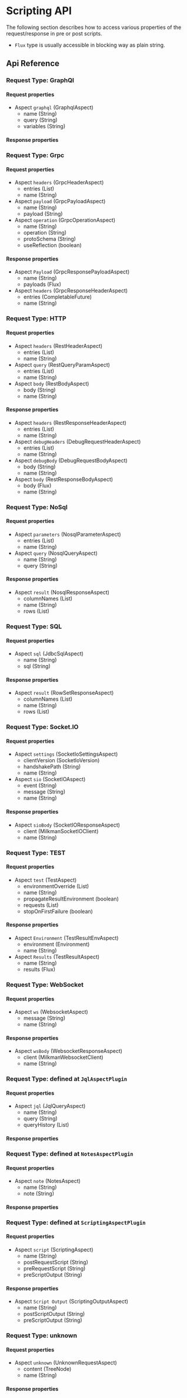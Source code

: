 # Scripting API

The following section describes how to access various properties of the request/response in 
pre or post scripts.

* `Flux` type is usually accessible in blocking way as plain string.

## Api Reference

### Request Type: GraphQl

#### Request properties

* Aspect `graphql` (GraphqlAspect)
  * name (String)
  * query (String)
  * variables (String)
#### Response properties


### Request Type: Grpc

#### Request properties

* Aspect `headers` (GrpcHeaderAspect)
  * entries (List)
  * name (String)
* Aspect `payload` (GrpcPayloadAspect)
  * name (String)
  * payload (String)
* Aspect `operation` (GrpcOperationAspect)
  * name (String)
  * operation (String)
  * protoSchema (String)
  * useReflection (boolean)
#### Response properties

* Aspect `Payload` (GrpcResponsePayloadAspect)
  * name (String)
  * payloads (Flux)
* Aspect `headers` (GrpcResponseHeaderAspect)
  * entries (CompletableFuture)
  * name (String)

### Request Type: HTTP

#### Request properties

* Aspect `headers` (RestHeaderAspect)
  * entries (List)
  * name (String)
* Aspect `query` (RestQueryParamAspect)
  * entries (List)
  * name (String)
* Aspect `body` (RestBodyAspect)
  * body (String)
  * name (String)
#### Response properties

* Aspect `headers` (RestResponseHeaderAspect)
  * entries (List)
  * name (String)
* Aspect `debugHeaders` (DebugRequestHeaderAspect)
  * entries (List)
  * name (String)
* Aspect `debugBody` (DebugRequestBodyAspect)
  * body (String)
  * name (String)
* Aspect `body` (RestResponseBodyAspect)
  * body (Flux)
  * name (String)

### Request Type: NoSql

#### Request properties

* Aspect `parameters` (NosqlParameterAspect)
  * entries (List)
  * name (String)
* Aspect `query` (NosqlQueryAspect)
  * name (String)
  * query (String)
#### Response properties

* Aspect `result` (NosqlResponseAspect)
  * columnNames (List)
  * name (String)
  * rows (List)

### Request Type: SQL

#### Request properties

* Aspect `sql` (JdbcSqlAspect)
  * name (String)
  * sql (String)
#### Response properties

* Aspect `result` (RowSetResponseAspect)
  * columnNames (List)
  * name (String)
  * rows (List)

### Request Type: Socket.IO

#### Request properties

* Aspect `settings` (SocketIoSettingsAspect)
  * clientVersion (SocketIoVersion)
  * handshakePath (String)
  * name (String)
* Aspect `sio` (SocketIOAspect)
  * event (String)
  * message (String)
  * name (String)
#### Response properties

* Aspect `sioBody` (SocketIOResponseAspect)
  * client (MilkmanSocketIOClient)
  * name (String)

### Request Type: TEST

#### Request properties

* Aspect `test` (TestAspect)
  * environmentOverride (List)
  * name (String)
  * propagateResultEnvironment (boolean)
  * requests (List)
  * stopOnFirstFailure (boolean)
#### Response properties

* Aspect `Environment` (TestResultEnvAspect)
  * environment (Environment)
  * name (String)
* Aspect `Results` (TestResultAspect)
  * name (String)
  * results (Flux)

### Request Type: WebSocket

#### Request properties

* Aspect `ws` (WebsocketAspect)
  * message (String)
  * name (String)
#### Response properties

* Aspect `wsBody` (WebsocketResponseAspect)
  * client (MilkmanWebsocketClient)
  * name (String)

### Request Type: defined at `JqlAspectPlugin`

#### Request properties

* Aspect `jql` (JqlQueryAspect)
  * name (String)
  * query (String)
  * queryHistory (List)
#### Response properties


### Request Type: defined at `NotesAspectPlugin`

#### Request properties

* Aspect `note` (NotesAspect)
  * name (String)
  * note (String)
#### Response properties


### Request Type: defined at `ScriptingAspectPlugin`

#### Request properties

* Aspect `script` (ScriptingAspect)
  * name (String)
  * postRequestScript (String)
  * preRequestScript (String)
  * preScriptOutput (String)
#### Response properties

* Aspect `Script Output` (ScriptingOutputAspect)
  * name (String)
  * postScriptOutput (String)
  * preScriptOutput (String)

### Request Type: unknown

#### Request properties

* Aspect `unknown` (UnknownRequestAspect)
  * content (TreeNode)
  * name (String)
#### Response properties


